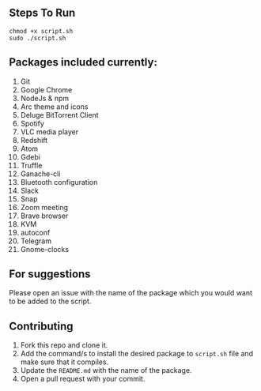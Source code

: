 ## Steps To Run
```
chmod +x script.sh
sudo ./script.sh
```
## Packages included currently:
1.  Git
2.  Google Chrome
3.  NodeJs & npm
4.  Arc theme and icons
5.  Deluge BitTorrent Client
6.  Spotify
7.  VLC media player
8.  Redshift
9.  Atom
10. Gdebi
11. Truffle
12. Ganache-cli
13. Bluetooth configuration
14. Slack
15. Snap
16. Zoom meeting
17. Brave browser
18. KVM
19. autoconf
20. Telegram
21. Gnome-clocks

## For suggestions
Please open an issue with the name of the package which you would want to be added to the script.

## Contributing
1. Fork this repo and clone it.
2. Add the command/s to install the desired package to `script.sh` file and make sure that it compiles.
3. Update the `README.md` with the name of the package.
4. Open a pull request with your commit.
